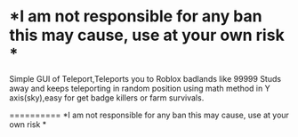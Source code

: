 *I am not responsible for any ban this may cause, use at your own risk *
==========

Simple GUI of Teleport,Teleports you to Roblox badlands like 99999 Studs away and keeps teleporting in random position using math method in Y axis(sky),easy for get badge killers or farm survivals.

==========
*I am not responsible for any ban this may cause, use at your own risk *
